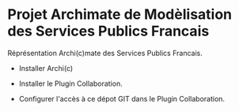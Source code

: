 # Projet Archimate de Modèlisation des Services Publics Francais

Réprésentation Archi(c)mate des Services Publics Francais.

* Installer Archi(c)

* Installer le Plugin Collaboration.

* Configurer l'accès à ce dépot GIT dans le Plugin Collaboration.

